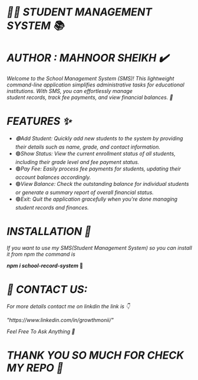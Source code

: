 <h1><b> <i> 👨‍🎓 STUDENT MANAGEMENT SYSTEM 📚 </i></b></h1>
<h1><i>AUTHOR : MAHNOOR SHEIKH ✔️</i></h1>
<p><i>Welcome to the School Management System (SMS)! This lightweight command-line application simplifies administrative tasks for educational institutions. With SMS, you can effortlessly manage</br>
student records, track fee payments, and view financial balances. 📌</i></p>
<h1><b><i>FEATURES ✨</i></b></h1>
<ul>
  <li>
    <i>🟢Add Student: Quickly add new students to the system by providing their details such as name, grade, and contact information.</i>
  </li>
  <li>🟢<i>Show Status: View the current enrollment status of all students, including their grade level and fee payment status.</i></li>
  <li>🟢<i>Pay Fee: Easily process fee payments for students, updating their account balances accordingly.</i></li>
  <li>🟢<i>View Balance: Check the outstanding balance for individual students or generate a summary report of overall financial status.</i></li>
  <li>🟢<i>Exit: Quit the application gracefully when you're done managing student records and finances.</i></li>
</ul>
<h1><i>INSTALLATION 📍</i></h1>
<p><i>If you want to use my SMS(Student Management System) so you can install it from npm the command is </i></p>
<p><b><i>npm i school-record-system</i> 🔴</b></p>
<h1><b><i>📧 CONTACT US:</i></b></h1>
<p><i>For more details contact me on linkdin the link is 👇</i></p>
<p><i>"https://www.linkedin.com/in/growthmonii/"</i></p>
<p><i>Feel Free To Ask Anything 🌸</i></p>

<h1><b><i>THANK YOU SO MUCH FOR CHECK MY REPO 🌸</i></b></h1>
